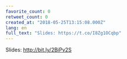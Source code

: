 ```yaml
---
favorite_count: 0
retweet_count: 0
created_at: "2018-05-25T13:15:08.000Z"
lang: en
full_text: "Slides: https://t.co/I8Zg1OCqbp"
---
```


Slides: <http://bit.ly/2BiPv2S>

